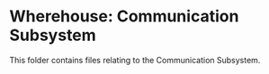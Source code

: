 # Wherehouse: Communication Subsystem

This folder contains files relating to the Communication Subsystem.

